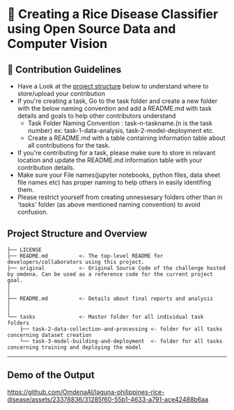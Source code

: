 # 🍙 Creating a Rice Disease Classifier using Open Source Data and Computer Vision 


## 📝 Contribution Guidelines 
- Have a Look at the [project structure](#project-structure-and-overview) below to understand where to store/upload your contribution
- If you're creating a task, Go to the task folder and create a new folder with the below naming convention and add a README.md with task details and goals to help other contributors understand
    - Task Folder Naming Convention : task-n-taskname.(n is the task number) ex: task-1-data-analysis, task-2-model-deployment etc.
    - Create a README.md with a table containing information table about all contributions for the task.
- If you're contributing for a task, please make sure to store in relavant location and update the README.md information table with your contribution details.
- Make sure your File names(jupyter notebooks, python files, data sheet file names etc) has proper naming to help others in easily identifing them.
- Please restrict yourself from creating unnessesary folders other than in 'tasks' folder (as above mentioned naming convention) to avoid confusion. 

## Project Structure and Overview

    ├── LICENSE
    ├── README.md          <- The top-level README for developers/collaborators using this project.
    ├── original           <- Original Source Code of the challenge hosted by omdena. Can be used as a reference code for the current project goal.
    │ 
    │
    ├── README.md          <- Details about final reports and analysis
    │ 
    │   
    └── tasks              <- Master folder for all individual task folders
        ├── task-2-data-collection-and-processing <- folder for all tasks concerning dataset creation
        └── task-3-model-building-and-deployment  <- folder for all tasks concerning training and deploying the model
--------

## Demo of the Output

https://github.com/OmdenaAI/laguna-philippines-rice-disease/assets/23378836/31285f60-55b1-4633-a791-ace42488b6aa
